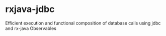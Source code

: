 rxjava-jdbc
===========

Efficient execution and functional composition of database calls using jdbc and rx-java Observables

